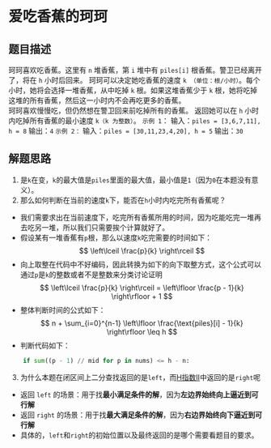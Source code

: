 # 爱吃香蕉的珂珂

## 题目描述

珂珂喜欢吃香蕉。这里有 `n` 堆香蕉，第 `i` 堆中有 `piles[i]` 根香蕉。警卫已经离开了，将在 `h` 小时后回来。
珂珂可以决定她吃香蕉的速度 `k （单位：根/小时）`。每个小时，她将会选择一堆香蕉，从中吃掉 `k` 根。如果这堆香蕉少于 `k` 根，她将吃掉这堆的所有香蕉，然后这一小时内不会再吃更多的香蕉。  
珂珂喜欢慢慢吃，但仍然想在警卫回来前吃掉所有的香蕉。
返回她可以在 `h` 小时内吃掉所有香蕉的最小速度 `k（k 为整数）`。
`示例 1`：
输入：`piles = [3,6,7,11], h = 8`
输出：`4`
`示例 2：`
输入：`piles = [30,11,23,4,20], h = 5`
输出：`30`

## 解题思路
1. 是`k`在变，`k`的最大值是`piles`里面的最大值，最小值是`1`（因为`0`在本题没有意义）。
2. 那么如何判断在当前的速度`k`下，能否在`h`小时内吃完所有香蕉呢？
- 我们需要求出在当前速度下，吃完所有香蕉所用的时间，因为吃能吃完一堆再去吃另一堆，所以我们只需要挨个计算就好了。
- 假设某有一堆香蕉有`p`根，那么以速度`k`吃完需要的时间如下：
$$
\left\lceil \frac{p}{k} \right\rceil
$$
- 向上取整在代码中不好编码，因此转换为如下的向下取整方式，这个公式可以通过`p`是`k`的整数或者不是整数来分类讨论证明
$$
\left\lceil \frac{p}{k} \right\rceil = \left\lfloor \frac{p - 1}{k} \right\rfloor + 1
$$
- 整体判断时间的公式如下：
$$
n + \sum_{i=0}^{n-1} \left\lfloor \frac{\text{piles}[i] - 1}{k} \right\rfloor \leq h
$$
- 判断代码如下：
```python
    if sum((p - 1) // mid for p in nums) <= h - n:
```
3. 为什么本题在闭区间上二分查找返回的是`left`，而[H指数II](H指数II.md)中返回的是`right`呢
- 返回 `left` 的场景：用于找**最小满足条件的解**，因为**左边界始终向上逼近到可行解**
- 返回 `right` 的场景：用于找**最大满足条件的解**，因为**右边界始终向下逼近到可行解**
- 具体的，`left`和`right`的初始位置以及最终返回的是哪个需要看题目的要求。